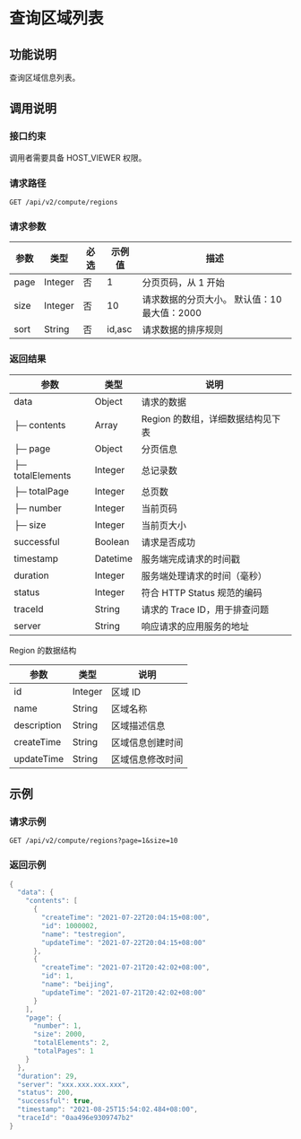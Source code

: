 查询区域列表
===========================



功能说明
-------------------------

查询区域信息列表。

调用说明
-------------------------

### 接口约束

调用者需要具备 HOST_VIEWER 权限。

### 请求路径

`GET /api/v2/compute/regions`

### 请求参数



|  参数  |   类型    | 必选 |  示例值   |                             描述                             |
|------|---------|----|--------|------------------------------------------------------------|
| page | Integer | 否  | 1      | 分页页码，从 1 开始                                                |
| size | Integer | 否  | 10     | 请求数据的分页大小。 默认值：10 最大值：2000 |
| sort | String  | 否  | id,asc | 请求数据的排序规则                                                  |



### 返回结果



|        参数        |    类型    |          说明          |
|------------------|----------|----------------------|
| data             | Object   | 请求的数据                |
| ├─ contents      | Array    | Region 的数组，详细数据结构见下表 |
| ├─ page          | Object   | 分页信息                 |
| ├─ totalElements | Integer  | 总记录数                 |
| ├─ totalPage     | Integer  | 总页数                  |
| ├─ number        | Integer  | 当前页码                 |
| ├─ size          | Integer  | 当前页大小                |
| successful       | Boolean  | 请求是否成功               |
| timestamp        | Datetime | 服务端完成请求的时间戳          |
| duration         | Integer  | 服务端处理请求的时间（毫秒）       |
| status           | Integer  | 符合 HTTP Status 规范的编码 |
| traceId          | String   | 请求的 Trace ID，用于排查问题  |
| server           | String   | 响应请求的应用服务的地址         |



Region 的数据结构


|     参数      |   类型    |    说明    |
|-------------|---------|----------|
| id          | Integer | 区域 ID    |
| name        | String  | 区域名称     |
| description | String  | 区域描述信息   |
| createTime  | String  | 区域信息创建时间 |
| updateTime  | String  | 区域信息修改时间 |



示例
-----------------------

### 请求示例

`GET /api/v2/compute/regions?page=1&size=10`

### 返回示例

```java
{
  "data": {
    "contents": [
      {
        "createTime": "2021-07-22T20:04:15+08:00",
        "id": 1000002,
        "name": "testregion",
        "updateTime": "2021-07-22T20:04:15+08:00"
      },
      {
        "createTime": "2021-07-21T20:42:02+08:00",
        "id": 1,
        "name": "beijing",
        "updateTime": "2021-07-21T20:42:02+08:00"
      }
    ],
    "page": {
      "number": 1,
      "size": 2000,
      "totalElements": 2,
      "totalPages": 1
    }
  },
  "duration": 29,
  "server": "xxx.xxx.xxx.xxx",
  "status": 200,
  "successful": true,
  "timestamp": "2021-08-25T15:54:02.484+08:00",
  "traceId": "0aa496e9309747b2"
}
```
